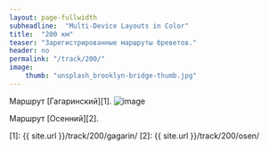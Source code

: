 ```yaml
---
layout: page-fullwidth
subheadline:  "Multi-Device Layouts in Color"
title:  "200 км"
teaser: "Зарегистрированные маршруты бреветов."
header: no
permalink: "/track/200/"
image:
    thumb: "unsplash_brooklyn-bridge-thumb.jpg"
---
```

Маршрут [Гагаринский][1].
![image](https://veloizhcom.github.io/images/tr_osen_200.jpg)

Маршрут [Осенний][2].


 [1]: {{ site.url }}/track/200/gagarin/
 [2]: {{ site.url }}/track/200/osen/
